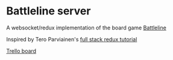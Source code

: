 # Battleline server

A websocket/redux implementation of the board game [Battleline](https://boardgamegeek.com/boardgame/760/battle-line)

Inspired by Tero Parviainen's [full stack redux tutorial](http://teropa.info/blog/2015/09/10/full-stack-redux-tutorial.html)

[Trello board](https://trello.com/b/urArsgck/battleline)
